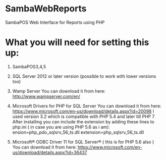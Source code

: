 # SambaWebReports
SambaPOS Web Interface for Reports using PHP

# What you will need for setting this up:
1. SambaPOS3,4,5

2. SQL Server 2012 or later version (possible to work with lower versions too)

3. Wamp Server
You can download it from here: http://www.wampserver.com/en/

4. Microsoft Drivers for PHP for SQL Server
You can download it from here: https://www.microsoft.com/en-us/download/details.aspx?id=20098
I used version 3.2 which is compatible with PHP 5.4 and later till PHP 7
After installing you can include the extension by adding these lines to php.ini ( in case you are using PHP 5.6 as i am):
ension=php_pdo_sqlsrv_56_ts.dll
extension=php_sqlsrv_56_ts.dll

5. Microsoft® ODBC Driver 11 for SQL Server® ( this is for PHP 5.6 also )
You can download it from here: https://www.microsoft.com/en-us/download/details.aspx?id=36437
